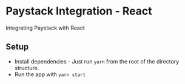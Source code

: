# Paystack Integration - React
Integrating Paystack with React

## Setup

* Install dependencies - Just run `yarn` from the root of the directory structure.
* Run the app with `yarn start`
